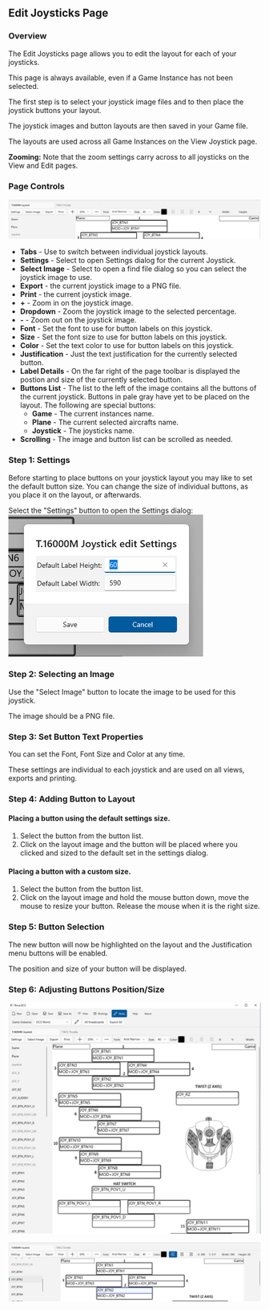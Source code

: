 ﻿## Edit Joysticks Page

### Overview

The Edit Joysticks page allows you to edit the layout for each of your joysticks.

This page is always available, even if a Game Instance has not been selected.

The first step is to select your joystick image files and to then place the joystick buttons your layout.

The joystick images and button layouts are then saved in your Game file.

The layouts are used across all Game Instances on the View Joystick page.

**Zooming:** Note that the zoom settings carry across to all joysticks on the View and Edit pages.

### Page Controls

![Page Controls](EditJoystickMenu.png)

- **Tabs** - Use to switch between individual joystick layouts.
- **Settings** - Select to open Settings dialog for the current Joystick.
- **Select Image** - Select to open a find file dialog so you can select the joystick image to use.
- **Export** - the current joystick image to a PNG file.
- **Print** - the current joystick image.
- **+** - Zoom in on the joystick image.
- **Dropdown** - Zoom the joystick image to the selected percentage.
- **-** - Zoom out on the joystick image.
- **Font** - Set the font to use for button labels on this joystick.
- **Size** - Set the font size to use for button labels on this joystick.
- **Color** - Set the text color to use for button labels on this joystick.
- **Justification** - Just the text justification for the currently selected button.
- **Label Details** - On the far right of the page toolbar is displayed the postion and size of the currently selected button.
- **Buttons List** - The list to the left of the image contains all the buttons of the current joystick. Buttons in pale gray have yet to be placed on the layout. The following are special buttons:
	- **Game** - The current instances name. 
	- **Plane** - The current selected aircrafts name.
	- **Joystick** - The joysticks name.
- **Scrolling** - The image and button list can be scrolled as needed. 

### Step 1: Settings

Before starting to place buttons on your joystick layout you may like to set the default button size. You can change the size of individual buttons, as you place it on the layout, or afterwards.

Select the "Settings" button to open the Settings dialog: ![Settings Dialog](EditJoystickSettings.png)

### Step 2: Selecting an Image

Use the "Select Image" button to locate the image to be used for this joystick.

The image should be a PNG file. 

### Step 3: Set Button Text Properties

You can set the Font, Font Size and Color at any time.

These settings are individual to each joystick and are used on all views, exports and printing.

### Step 4: Adding Button to Layout

#### Placing a button using the default settings size.

1. Select the button from the button list.
2. Click on the layout image and the button will be placed where you clicked and sized to the default set in the settings dialog.

#### Placing a button with a custom size.

1. Select the button from the button list.
2. Click on the layout image and hold the mouse button down, move the mouse to resize your button. Release the mouse when it is the right size. 

### Step 5: Button Selection


The new button will now be highlighted on the layout and the Justification menu buttons will be enabled.

The position and size of your button will be displayed.


### Step 6: Adjusting Buttons Position/Size

![Instances Dialog](EditJoystick.png)

![Instances Dialog](EditJoystickButtonSelected.png)

